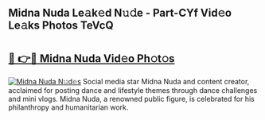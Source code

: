 ## Midna Nuda Le𝚊k𝚎d N𝚞𝚍e - Part-CYf Vid𝚎o Le𝚊ks Photos TeVcQ

# <h2><a href="http://fbbm2ho.evod.top/?m=Midna+Nuda">🔗 👉🔴 Midna Nuda Vid𝚎o Ph𝚘t𝚘s</a></h2>

[![Midna Nuda N𝚞d𝚎s](https://i.imgur.com/8V9OHl7.gif)](http://fbbm2ho.evod.top/?m=Midna+Nuda)
Social media star Midna Nuda and content creator, acclaimed for posting dance and lifestyle themes through dance challenges and mini vlogs. Midna Nuda, a renowned public figure, is celebrated for his philanthropy and humanitarian work. 
